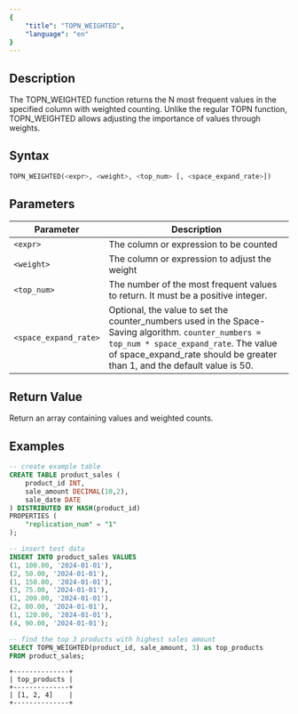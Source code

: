 ```yaml
---
{
    "title": "TOPN_WEIGHTED",
    "language": "en"
}
---
```


## Description

The TOPN_WEIGHTED function returns the N most frequent values in the specified column with weighted counting. Unlike the regular TOPN function, TOPN_WEIGHTED allows adjusting the importance of values through weights.

## Syntax

```sql
TOPN_WEIGHTED(<expr>, <weight>, <top_num> [, <space_expand_rate>])
```

## Parameters

| Parameter | Description |
| -- | -- |
| `<expr>` | The column or expression to be counted |
| `<weight>` | The column or expression to adjust the weight |
| `<top_num>` | The number of the most frequent values to return. It must be a positive integer. |
| `<space_expand_rate>` | Optional, the value to set the counter_numbers used in the Space-Saving algorithm. `counter_numbers = top_num * space_expand_rate`. The value of space_expand_rate should be greater than 1, and the default value is 50. |

## Return Value

Return an array containing values and weighted counts.

## Examples
```sql
-- create example table
CREATE TABLE product_sales (
    product_id INT,
    sale_amount DECIMAL(10,2),
    sale_date DATE
) DISTRIBUTED BY HASH(product_id)
PROPERTIES (
    "replication_num" = "1"
);

-- insert test data
INSERT INTO product_sales VALUES
(1, 100.00, '2024-01-01'),
(2, 50.00, '2024-01-01'),
(1, 150.00, '2024-01-01'),
(3, 75.00, '2024-01-01'),
(1, 200.00, '2024-01-01'),
(2, 80.00, '2024-01-01'),
(1, 120.00, '2024-01-01'),
(4, 90.00, '2024-01-01');

-- find the top 3 products with highest sales amount
SELECT TOPN_WEIGHTED(product_id, sale_amount, 3) as top_products
FROM product_sales;
```

```text
+--------------+
| top_products |
+--------------+
| [1, 2, 4]    |
+--------------+
```
